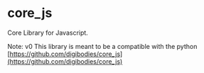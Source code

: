 # core_js
Core Library for Javascript.

Note: v0 This library is meant to be a compatible with the python [https://github.com/digibodies/core_js](https://github.com/digibodies/core_js)
